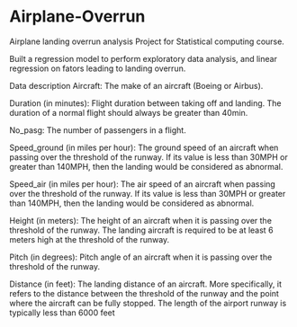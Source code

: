 # Airplane-Overrun
Airplane landing overrun analysis
Project for Statistical computing course.

Built a regression model to perform exploratory data analysis, and linear regression on fators leading to landing overrun.

Data description
Aircraft: The make of an aircraft (Boeing or Airbus).

Duration (in minutes): Flight duration between taking off and landing. The duration of a normal flight should always be greater than 40min.

No_pasg: The number of passengers in a flight.

Speed_ground (in miles per hour): The ground speed of an aircraft when passing over the threshold of the runway. If its value is less than 30MPH or greater than 140MPH, then the landing would be considered as abnormal.

Speed_air (in miles per hour): The air speed of an aircraft when passing over the threshold of the runway. If its value is less than 30MPH or greater than 140MPH, then the landing would be considered as abnormal.

Height (in meters): The height of an aircraft when it is passing over the threshold of the runway. The landing aircraft is required to be at least 6 meters high at the threshold of the runway.

Pitch (in degrees): Pitch angle of an aircraft when it is passing over the threshold of the runway.

Distance (in feet): The landing distance of an aircraft. More specifically, it refers to the distance between the threshold of the runway and the point where the aircraft can be fully stopped. The length of the airport runway is typically less than 6000 feet
